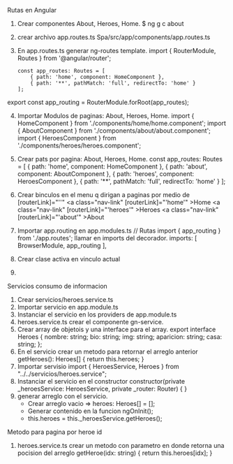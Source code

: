 Rutas en Angular


1.  Crear componentes About, Heroes, Home.
    $ ng g c about

2. crear archivo app.routes.ts
     Spa/src/app/components/app.routes.ts

3.  En app.routes.ts generar  ng-routes template. 
        import { RouterModule, Routes } from '@angular/router';

        const app_routes: Routes = [
            { path: 'home', component: HomeComponent },
            { path: '**', pathMatch: 'full', redirectTo: 'home' }
        ];

export const app_routing = RouterModule.forRoot(app_routes);

4.  Importar Modulos de paginas: About, Heroes, Home.
        import { HomeComponent } from './components/home/home.component';
        import { AboutComponent } from './components/about/about.component';
        import { HeroesComponent } from './components/heroes/heroes.component';

5.  Crear pats por pagina: About, Heroes, Home.
        const app_routes: Routes = [
            { path: 'home', component: HomeComponent },
            { path: 'about', component: AboutComponent },
            { path: 'heroes', component: HeroesComponent },
            { path: '**', pathMatch: 'full', redirectTo: 'home' }
        ];

6.  Crear binculos en el menu q dirigan a paginas por medio de [routerLink]="''"
         <a class="nav-link" [routerLink]="'home'" >Home</a>
         <a class="nav-link" [routerLink]="'heroes'" >Heroes</a>
         <a class="nav-link" [routerLink]="'about'" >About</a>

7.  Importar app.routing en app.modules.ts 
        // Rutas
        import { app_routing } from './app.routes';
    llamar en imports del decorador.
        imports: [
            BrowserModule,
            app_routing
        ],

8.  Crear clase activa en vinculo actual 
        <li class="nav-item" routerLinkActive="active">


Servicios consumo de informacion
1.  Crear servicios/heroes.service.ts
2.  Importar servicio en app.module.ts
3.  Instanciar el servicio en los providers de app.module.ts
4.  heroes.service.ts crear el componente gn-service.
5.  Crear array de objetois y una interface para el array.
        export interface Heroes {
            nombre: string;
            bio: string;
            img: string;
            aparicion: string;
            casa: string;
        };
6.  En el servicio crear un metodo para retornar el arreglo anterior 
        getHeroes(): Heroes[] {
            return this.heroes;
        }
7.  Importar servisio 
        import { HeroesService, Heroes } from "../../servicios/heroes.service";
8.  Instanciar el servicio en el constructor
        constructor(private _heroesService: HeroesService,
                    private _router: Router) {
        }
9.  generar arreglo con el servicio.
    - Crear arreglo vacio =>  heroes: Heroes[] = [];
    - Generar contenido en la funcion ngOnInit();
    - this.heroes = this._heroesService.getHeroes();


Metodo para pagina por heroe id

1.  heroes.service.ts crear un metodo con parametro en donde retorna una pocision del arreglo
         getHeroe(idx: string) {
            return this.heroes[idx];
        }      

